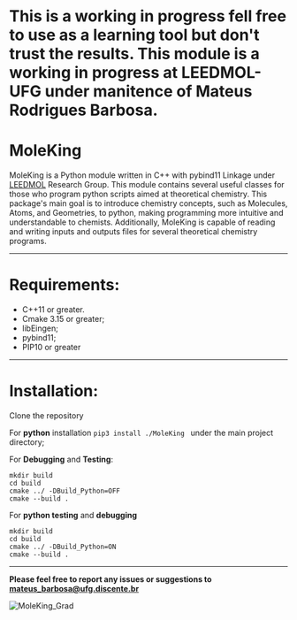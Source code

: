 # This is a working in progress fell free to use as a learning tool but don't trust the results. This module is a working in progress at LEEDMOL-UFG under manitence of Mateus Rodrigues Barbosa.
# MoleKing
MoleKing is a Python module written in C++ with pybind11 Linkage under [LEEDMOL](leedmol.com) Research Group. This module contains several useful classes for those who program python scripts aimed at theoretical chemistry. This package's main goal is to introduce chemistry concepts, such as Molecules, Atoms, and Geometries, to python, making programming more intuitive and understandable to chemists. Additionally, MoleKing is capable of reading and writing inputs and outputs files for several theoretical chemistry programs.

---

# Requirements:

   <ul>
   <li> C++11 or greater.</li>
    <li>Cmake 3.15 or greater;</li>
    <li>libEingen;</li>
    <li>pybind11;</li>
    <li>PIP10 or greater</li>
    </ul>

---

# Installation:

Clone the repository 
                  	
For **python** installation 
```pip3 install ./MoleKing ``` under the main project directory;

For **Debugging** and **Testing**:

```
mkdir build
cd build
cmake ../ -DBuild_Python=OFF
cmake --build . 
```

For **python testing** and **debugging**

```
mkdir build
cd build
cmake ../ -DBuild_Python=ON
cmake --build . 
```

---

**Please feel free to report any issues or suggestions to mateus_barbosa@ufg.discente.br**

![MoleKing_Grad](https://user-images.githubusercontent.com/71854729/213286170-38170b42-8e1b-4bfb-9b9b-80aa8308444e.png)


